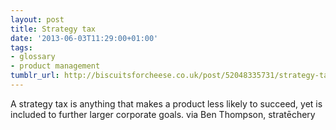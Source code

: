```yaml
---
layout: post
title: Strategy tax
date: '2013-06-03T11:29:00+01:00'
tags:
- glossary
- product management
tumblr_url: http://biscuitsforcheese.co.uk/post/52048335731/strategy-tax
---
```

A strategy tax is anything that makes a product less likely to succeed, yet is included to further larger corporate goals.
via Ben Thompson, stratēchery

